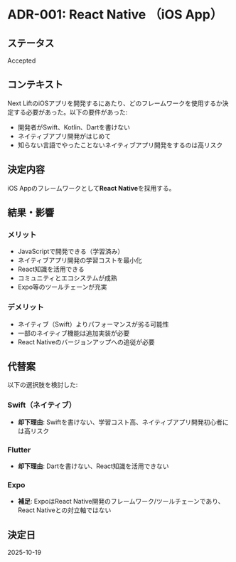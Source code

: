# ADR-001: React Native （iOS App）

## ステータス

Accepted

## コンテキスト

Next LiftのiOSアプリを開発するにあたり、どのフレームワークを使用するか決定する必要があった。以下の要件があった:

- 開発者がSwift、Kotlin、Dartを書けない
- ネイティブアプリ開発がはじめて
- 知らない言語でやったことないネイティブアプリ開発をするのは高リスク

## 決定内容

iOS Appのフレームワークとして**React Native**を採用する。

## 結果・影響

### メリット

- JavaScriptで開発できる（学習済み）
- ネイティブアプリ開発の学習コストを最小化
- React知識を活用できる
- コミュニティとエコシステムが成熟
- Expo等のツールチェーンが充実

### デメリット

- ネイティブ（Swift）よりパフォーマンスが劣る可能性
- 一部のネイティブ機能は追加実装が必要
- React Nativeのバージョンアップへの追従が必要

## 代替案

以下の選択肢を検討した:

### Swift（ネイティブ）

- **却下理由**: Swiftを書けない、学習コスト高、ネイティブアプリ開発初心者には高リスク

### Flutter

- **却下理由**: Dartを書けない、React知識を活用できない

### Expo

- **補足**: ExpoはReact Native開発のフレームワーク/ツールチェーンであり、React Nativeとの対立軸ではない

## 決定日

2025-10-19
